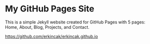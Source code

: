 # My GitHub Pages Site

This is a simple Jekyll website created for GitHub Pages with 5 pages: Home, About, Blog, Projects, and Contact.


https://github.com/erkincak/erkincak.github.io
